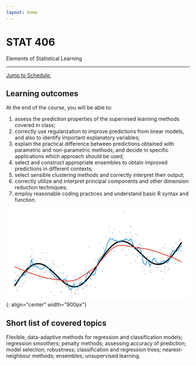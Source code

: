 ```yaml
---
layout: home
---
```


<div class="jumbotron">
  <h1 class="display-3">STAT 406</h1>
  <p class="lead">Elements of Statistical Learning</p>
  <hr class="my-4">
  <p class="lead">
  <a class="btn btn-danger btn-lg" href="/schedule.html" role="button">Jump to Schedule.</a>
  </p>
</div>

## Learning outcomes

At the end of the course, you will be able to: 

1. assess the prediction properties of the supervised learning methods covered in class; 
2. correctly use regularization to improve predictions from linear models, and also to identify important explanatory variables; 
3. explain the practical
difference between predictions obtained with parametric and non-parametric methods, and decide in specific applications which approach should be used; 
4. select and construct appropriate ensembles to obtain improved predictions in different contexts; 
5. select sensible clustering methods and correctly interpret their output; 
6. correctly utilize and interpret principal components and other dimension reduction techniques;
7. employ reasonable coding practices and understand basic R syntax and function.

![](assets/img/smooths.jpg){: align="center" width="900px"}

## Short list of covered topics

Flexible, data-adaptive methods for regression and classification models; regression smoothers;
penalty methods; assessing accuracy of prediction; model selection; robustness; classification and
regression trees; nearest-neighbour methods; ensembles; unsupervised learning.

